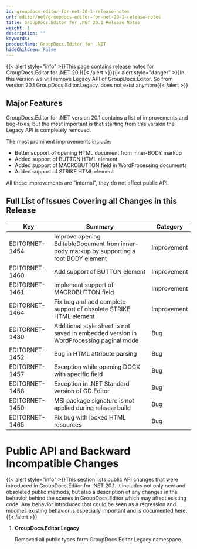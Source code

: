 ```yaml
---
id: groupdocs-editor-for-net-20-1-release-notes
url: editor/net/groupdocs-editor-for-net-20-1-release-notes
title: GroupDocs.Editor for .NET 20.1 Release Notes
weight: 1
description: ""
keywords: 
productName: GroupDocs.Editor for .NET
hideChildren: False
---
```

{{< alert style="info" >}}This page contains release notes for GroupDocs.Editor for .NET 20.1{{< /alert >}}{{< alert style="danger" >}}In this version we will remove Legacy API of GroupDocs.Editor. So from version 20.1 GroupDocs.Editor.Legacy. does not exist anymore{{< /alert >}}

## Major Features

GroupDocs.Editor for .NET version 20.1 contains a list of improvements and bug-fixes, but the most important is that starting from this version the Legacy API is completely removed.

The most prominent improvements include:

*   Better support of opening HTML document from inner-BODY markup
*   Added support of BUTTON HTML element
*   Added support of MACROBUTTON field in WordProcessing documents
*   Added support of STRIKE HTML element

All these improvements are "internal", they do not affect public API.

## Full List of Issues Covering all Changes in this Release

| Key | Summary | Category |
| --- | --- | --- |
| EDITORNET-1454 | Improve opening EditableDocument from inner-body markup by supporting a root BODY element | Improvement |
| EDITORNET-1460 | Add support of BUTTON element | Improvement |
| EDITORNET-1461 | Implement support of MACROBUTTON field | Improvement |
| EDITORNET-1464 | Fix bug and add complete support of obsolete STRIKE HTML element | Improvement |
| EDITORNET-1430 | Additional style sheet is not saved in embedded version in WordProcessing paginal mode | Bug |
| EDITORNET-1452 | Bug in HTML attribute parsing | Bug |
| EDITORNET-1457 | Exception while opening DOCX with specific field | Bug |
| EDITORNET-1458 | Exception in .NET Standard version of GD.Editor | Bug |
| EDITORNET-1450 | MSI package signature is not applied during release build | Bug |
| EDITORNET-1465 | Fix bug with locked HTML resources | Bug |

# Public API and Backward Incompatible Changes

{{< alert style="info" >}}This section lists public API changes that were introduced in GroupDocs.Editor for .NET 20.1. It includes not only new and obsoleted public methods, but also a description of any changes in the behavior behind the scenes in GroupDocs.Editor which may affect existing code. Any behavior introduced that could be seen as a regression and modifies existing behavior is especially important and is documented here.{{< /alert >}}

1.  **GroupDocs.Editor.Legacy**
    
    Removed all public types form GroupDocs.Editor.Legacy namespace.
